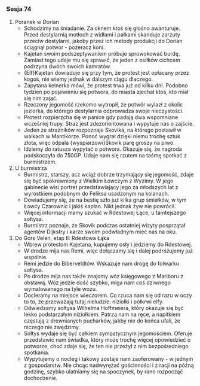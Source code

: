 ### Sesja 74
1. Poranek w Dorian
    - Schodzimy na śniadanie. Za oknem ktoś się głośno awanturuje. Przed destylarnią motłoch z widłami i pałkami skanduje zarzuty przeciw destylarni, jakoby przez ich metody produkcji do Dorian ściągnął potwór - pożeracz koni.
    - Kajetan swoim podszeptywaniem próbuje sprowokować burdę. Zamiast tego udaje mu się sprawić, że jeden z osiłków cichcem podrzyna dwóch swoich kamratów.
    - {Elf}Kajetan dowiaduje się przy tym, że protest jest opłacany przez kogoś, nie wiemy jednak w dalszym ciągu dlaczego.
    - Zapytana kelnerka mówi, że protest trwa już od kilku dni. Podobno tydzień po pojawieniu się potwora, do miasta zjechał ktoś, kto miał się nim zająć. 
    - Rzeczony jegomość rzekomo wytropił, że potwór wylazł z okolic jeziorka, do którego destylarnia odprowadza swoje nieczystości.
    - Protest rozpierzcha się w panice gdy padają dwa wspomniane wcześniej trupy. Straż jest zdezorientowana i wypytuje nas o zajście.
    - Jeden ze strażników rozpoznaje Skovika, na którego postawił w walkach w Mantikorze. Ponoć wygrał dzięki niemu trochę sztuk złota, więc odpala {wyspiarzowi}Skovik parę groszy na piwo.
    - Idziemy do ratusza wypytać o potwora. Okazuje się, że nagroda podskoczyła do 750GP. Udaje nam się rzutem na taśmę spotkać z burmistrzem.
2. U burmistrza
    - Burmistrz, starszy, acz wciąż dobrze trzymający się jegomość, zdaje się być spokrewniony z Wielkim Łowczym z Wyzimy. W jego gabinecie wisi portret przedstawiający jego za młodszych lat z wyrostkiem podobnym do Feliksa usadzonym na kolanach.
    - Dowiadujemy się, że na bestię szło już kilka grup śmiałków, w tym Łowcy Czarownic i jakiś kapłan. Nikt jednak żyw nie powrócił.
    - Więcej informacji mamy szukać w Rdestowej Łące, u tamtejszego sołtysa.
    - Burmistrz poznaje, że Skovik podczas ostatniej wizyty posprzątał agentów Dijkstry i karze swoim podwładnym mieć nas na oku.
3. Do Gors Velen, etap II: Rdestowa Łąka
    - Wbrew protestom Kajetana, kupujemy osły i jedziemy do Rdestowej.
    - W drodze mija nas Remi, więc dołączamy się i dalej podróżujemy już wspólnie.
    - Remi jedzie do Biberveldtów. Wskazuje nam drogę do folwarku sołtysa.
    - Po drodze mija nas także znajomy wóz księgowego z Mariboru z obstawą. Wóz jedzie dość szybko, miga nam coś dziwnego wymalowanego na tyle wozu.
    - Docieramy na miejsce wieczorem. Co rzuca nam się od razu w oczy to to, że przeważają tutaj nieludzie: niziołki i półkrwi elfy.
    - Odwiedzamy sołtysa Wilhelma Hoffmeiera, który okazuje się być lekko podstarzałym niziołkiem. Patrzą nam na ręce, a napitkiem częstują z drewnianych pucharków, jakby nie do końca ufali, że niczego nie zwędzimy.
    - Sołtys wydaje się być całkiem sympatycznym jegomościem. Oferuje przedstawić nam świadka, który może trochę więcej opowiedzieć o potworze, choć zdaje się, że ten nie przeżył z nim bezpośredniego spotkania.
    - Wypytujemy o nocleg i takowy zostaje nam zaoferowany - w jednym z gospodarstw. Nie chcąc nadwyrężać gościnności i z racji na późną godzinę, szybko ulatniamy się na spoczynek, by rano rozpocząć dochodzenie.
